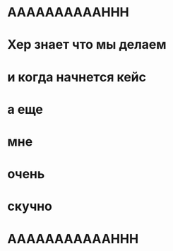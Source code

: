 # AAAAAAAAAAHHH 
# Хер знает что мы делаем
# и когда начнется кейс
# а еще
# мне 
# очень 
# скучно
# АААААААААААННН
